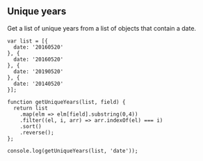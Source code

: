 ## Unique years
Get a list of unique years from a list of objects that contain a date.

```
var list = [{
  date: '20160520'
}, {
  date: '20160520'
}, {
  date: '20190520'
}, {
  date: '20140520'
}];

function getUniqueYears(list, field) {
  return list
    .map(elm => elm[field].substring(0,4))
    .filter((el, i, arr) => arr.indexOf(el) === i)
    .sort()
    .reverse();
};

console.log(getUniqueYears(list, 'date'));
```